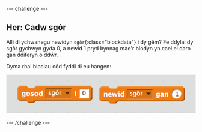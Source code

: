 --- challenge ---
## Her: Cadw sgôr
Alli di ychwanegu newidyn `sgôr`{:class="blockdata"} i dy gêm? Fe ddylai dy sgôr gychwyn gyda 0, a newid 1 pryd bynnag mae'r blodyn yn cael ei daro gan ddiferyn o ddŵr.

Dyma rhai blociau côd fyddi di eu hangen:

![screenshot](images/flowers-score.png)




--- /challenge ---
